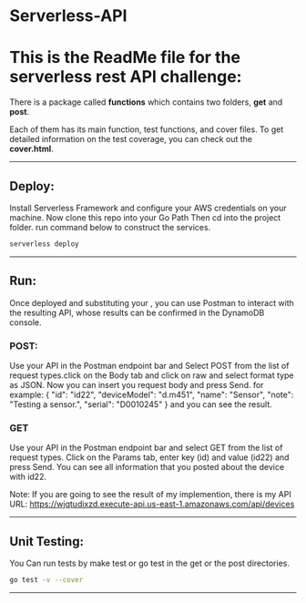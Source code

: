 # Serverless-API

# This is the ReadMe file for the serverless rest API challenge:
There is a package called **functions** which contains two folders, **get** and **post**. 

Each of them has its main function, test functions, and cover files. To get detailed information on the test coverage, you can check out the **cover.html**.

---
## Deploy:
Install Serverless Framework and configure your AWS credentials on your machine. Now clone this repo into your Go Path Then cd into the project folder.
run command below to construct the services.

```bash
serverless deploy
```
----
## Run:
Once deployed and substituting your <API URL>, you can use Postman to interact with the resulting API, whose results can be confirmed in the DynamoDB console. 

### POST:
Use your API <API URL> in the Postman endpoint bar and Select POST from the list of request types.click on the Body tab and click on raw and select format type as JSON. Now you can insert you request body and press Send.
for example:
 {
  "id": "id22",
  "deviceModel": "d.m451",
  "name": "Sensor",
  "note": "Testing a sensor.",
  "serial": "D0010245"
 }
and you can see the result.

### GET
Use your API <API URL> in the Postman endpoint bar and select GET from the list of request types. Click on the Params tab, enter key (id) and value (id22) and press Send. You can see all information that you posted about the device with id22.

Note: If you are going to see the result of my implemention, there is my API URL: https://wjqtudixzd.execute-api.us-east-1.amazonaws.com/api/devices

---
## Unit Testing:
You Can run tests by make test or go test in the get or the post directories.

```bash
go test -v --cover
```
---
